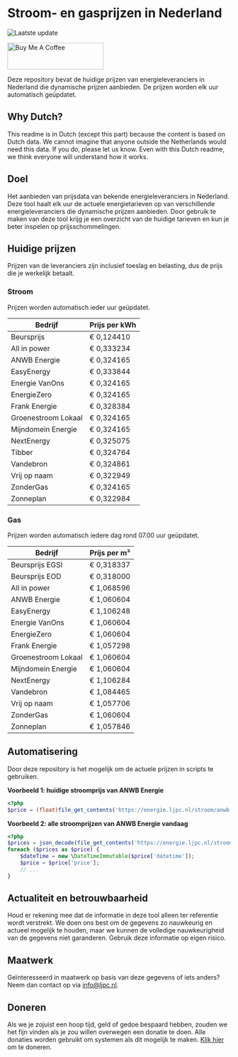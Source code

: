# Stroom- en gasprijzen in Nederland

![Laatste update](https://img.shields.io/badge/laatste%20update-2023--07--11%2000%3A00%20CET-brightgreen)

<a href="https://www.buymeacoffee.com/Lars-" target="_blank"><img src="https://cdn.buymeacoffee.com/buttons/v2/default-orange.png" alt="Buy Me A Coffee" height="60" style="height: 60px !important;width: 217px !important;" ></a>

Deze repository bevat de huidige prijzen van energieleveranciers in Nederland die dynamische prijzen aanbieden. De prijzen worden elk uur automatisch geüpdatet.

## Why Dutch?

This readme is in Dutch (except this part) because the content is based on Dutch data. We cannot imagine that anyone outside the Netherlands would need this data. If you do, please let us know. Even with this Dutch readme, we think
everyone will understand how it works.

## Doel

Het aanbieden van prijsdata van bekende energieleveranciers in Nederland. Deze tool haalt elk uur de actuele energietarieven op van verschillende energieleveranciers die dynamische prijzen aanbieden. Door gebruik te maken van deze tool
krijg je een overzicht van de huidige tarieven en kun je beter inspelen op prijsschommelingen.

## Huidige prijzen

Prijzen van de leveranciers zijn inclusief toeslag en belasting, dus de prijs die je werkelijk betaalt.

### Stroom

Prijzen worden automatisch ieder uur geüpdatet.

 Bedrijf | Prijs per kWh 
---------|---------------
Beursprijs | € 0,124410
All in power | € 0,333234
ANWB Energie | € 0,324165
EasyEnergy | € 0,333844
Energie VanOns | € 0,324165
EnergieZero | € 0,324165
Frank Energie | € 0,328384
Groenestroom Lokaal | € 0,324165
Mijndomein Energie | € 0,324165
NextEnergy | € 0,325075
Tibber | € 0,324764
Vandebron | € 0,324861
Vrij op naam | € 0,322949
ZonderGas | € 0,324165
Zonneplan | € 0,322984


### Gas

Prijzen worden automatisch iedere dag rond 07.00 uur geüpdatet.

 Bedrijf | Prijs per m³ 
---------|--------------
Beursprijs EGSI | € 0,318337
Beursprijs EOD | € 0,318000
All in power | € 1,068596
ANWB Energie | € 1,060604
EasyEnergy | € 1,106248
Energie VanOns | € 1,060604
EnergieZero | € 1,060604
Frank Energie | € 1,057298
Groenestroom Lokaal | € 1,060604
Mijndomein Energie | € 1,060604
NextEnergy | € 1,106284
Vandebron | € 1,084465
Vrij op naam | € 1,057706
ZonderGas | € 1,060604
Zonneplan | € 1,057846


## Automatisering

Door deze repository is het mogelijk om de actuele prijzen in scripts te gebruiken.

**Voorbeeld 1: huidige stroomprijs van ANWB Energie**

```php
<?php
$price = (float)file_get_contents('https://energie.ljpc.nl/stroom/anwb-energie-nu.txt');

```

**Voorbeeld 2: alle stroomprijzen van ANWB Energie vandaag**

```php
<?php
$prices = json_decode(file_get_contents('https://energie.ljpc.nl/stroom/all-in-power-vandaag.json'),true);
foreach ($prices as $price) {
    $dateTime = new \DateTimeImmutable($price['datetime']);
    $price = $price['price'];
    // ...
}
```

## Actualiteit en betrouwbaarheid

Houd er rekening mee dat de informatie in deze tool alleen ter referentie wordt verstrekt. We doen ons best om de gegevens zo nauwkeurig en actueel mogelijk te houden, maar we kunnen de volledige nauwkeurigheid van de gegevens niet
garanderen. Gebruik deze informatie op eigen risico.

## Maatwerk

Geïnteresseerd in maatwerk op basis van deze gegevens of iets anders? Neem dan contact op
via [info@ljpc.nl](mailto:info@ljpc.nl?subject=Energie%20prijzen).

## Doneren

Als we je zojuist een hoop tijd, geld of gedoe bespaard hebben, zouden we het fijn vinden als je zou willen overwegen een
donatie te doen. Alle donaties worden gebruikt om systemen als dit mogelijk te
maken. [Klik hier](https://www.buymeacoffee.com/Lars-) om te doneren.
